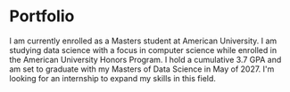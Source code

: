 # Portfolio
I am currently enrolled as a Masters student at American University. I am studying data science with a focus in computer science while enrolled in the American University Honors Program. I hold a cumulative 3.7 GPA and am set to graduate with my Masters of Data Science in May of 2027. I'm looking for an internship to expand my skills in this field.
